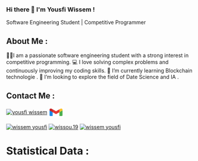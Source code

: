 ### Hi there 👋 I'm Yousfi Wissem !
Software Engineering Student | Competitive Programmer
## About Me :
👨‍💻I am a passionate software engineering student with a strong interest in competitive programming.
💻 I love solving complex problems and continuously improving my coding skills. 
🌱 I’m currently learning Blockchain technologie .
🤔 I’m looking to explore the field of Date Science and IA .
## Contact Me :
<p align="left">
  <a href="https://www.linkedin.com/in/wissem-yousfi/" target="blank"><img align="center"
      src="https://raw.githubusercontent.com/rahuldkjain/github-profile-readme-generator/master/src/images/icons/Social/linked-in-alt.svg"
      alt="yousfi wissem" height="30" width="40" /></a>
   <a href="wissem.yousfi@insat.ucar.tn" target="blank"><img align="center"
      src="https://raw.githubusercontent.com/rahuldkjain/github-profile-readme-generator/master/src/images/icons/Social/gmail.svg"
      alt="wissem yousfi" height="30" width="40" /></a>
</p>
  <a href="https://www.facebook.com/wissem.yousfi.731" target="blank"><img align="center"
      src="https://raw.githubusercontent.com/rahuldkjain/github-profile-readme-generator/master/src/images/icons/Social/facebook.svg"
      alt="wissem yousfi" height="30" width="40" /></a>
  <a href="https://www.instagram.com/wissou.19/" target="blank"><img align="center"
      src="https://raw.githubusercontent.com/rahuldkjain/github-profile-readme-generator/master/src/images/icons/Social/instagram.svg"
      alt="wissou.19" height="30" width="40" /></a>
 <a href="https://twitter.com/WissemYousfi2" target="blank"><img align="center"
      src="https://raw.githubusercontent.com/rahuldkjain/github-profile-readme-generator/master/src/images/icons/Social/twitter.svg"
      alt="wissem yousfi" height="30" width="40" /></a>
</p>

# Statistical Data :

<!--
**wissem18/wissem18** is a ✨ _special_ ✨ repository because its `README.md` (this file) appears on your GitHub profile.

Here are some ideas to get you started:

- 🔭 I’m currently working on ...
- 🌱 I’m currently learning ...
- 👯 I’m looking to collaborate on ...
- 🤔 I’m looking for help with ...
- 💬 Ask me about ...
- 📫 How to reach me: ...
- 😄 Pronouns: ...
- ⚡ Fun fact: ...
-->
